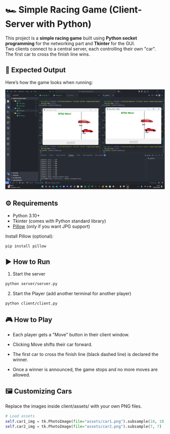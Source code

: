 # 🏎️ Simple Racing Game (Client-Server with Python)

This project is a **simple racing game** built using **Python socket programming** for the networking part and **Tkinter** for the GUI.  
Two clients connect to a central server, each controlling their own "car". The first car to cross the finish line wins.

## 📸 Expected Output

Here’s how the game looks when running:

![Expected Output](output/Expected%20Output.png)


## ⚙️ Requirements

- Python 3.10+
- Tkinter (comes with Python standard library)
- [Pillow](https://pypi.org/project/pillow/) (only if you want JPG support)

Install Pillow (optional):

```bash
pip install pillow
```

## ▶️ How to Run
1. Start the server
``` bash
python server/server.py
```

2. Start the Player (add another terminal for another player)
``` bash
python client/client.py
```

## 🎮 How to Play
- Each player gets a "Move" button in their client window.

- Clicking Move shifts their car forward.

- The first car to cross the finish line (black dashed line) is declared the winner.

- Once a winner is announced, the game stops and no more moves are allowed.


## 🖼️ Customizing Cars
Replace the images inside client/assets/ with your own PNG files.

```python
# Load assets
self.car1_img = tk.PhotoImage(file="assets/car1.png").subsample(10, 10)
self.car2_img = tk.PhotoImage(file="assets/car2.png").subsample(7, 7)
```